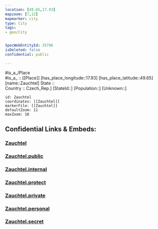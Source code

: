 ```yaml
---
location: [49.65,17.93] 
mapzoom: [7,12] 
mapmarker: city 
type: City
tags:
- geo/City


SpocWebEntityId: 35796
isDeleted: false
confidential: public

---
```

#is_a_/Place  
#is_a_ :: [[Place]] 
[has_place_longitude::17.93] 
[has_place_latitude::49.65] 
[name::Zauchtel] 
State ::  
Country :: Czech_Rep.] 
[StateId::] 
[Population::] 
[Unknown::] 


```leaflet
id: Zauchtel
coordinates: [[Zauchtel]] 
markerFile: [[Zauchtel]] 
defaultZoom: 11 
maxZoom: 18
```


## Confidential Links & Embeds: 

### [Zauchtel](/_Standards/Earth/Continent/Europe/Europe~Central/Czech_Republic/regions~Czech_Republic/Moravskoslezský/City/Zauchtel.md) 

### [Zauchtel.public](/_public/Earth/Continent/Europe/Europe~Central/Czech_Republic/regions~Czech_Republic/Moravskoslezský/City/Zauchtel.public.md) 

### [Zauchtel.internal](/_internal/Earth/Continent/Europe/Europe~Central/Czech_Republic/regions~Czech_Republic/Moravskoslezský/City/Zauchtel.internal.md) 

### [Zauchtel.protect](/_protect/Earth/Continent/Europe/Europe~Central/Czech_Republic/regions~Czech_Republic/Moravskoslezský/City/Zauchtel.protect.md) 

### [Zauchtel.private](/_private/Earth/Continent/Europe/Europe~Central/Czech_Republic/regions~Czech_Republic/Moravskoslezský/City/Zauchtel.private.md) 

### [Zauchtel.personal](/_personal/Earth/Continent/Europe/Europe~Central/Czech_Republic/regions~Czech_Republic/Moravskoslezský/City/Zauchtel.personal.md) 

### [Zauchtel.secret](/_secret/Earth/Continent/Europe/Europe~Central/Czech_Republic/regions~Czech_Republic/Moravskoslezský/City/Zauchtel.secret.md)

